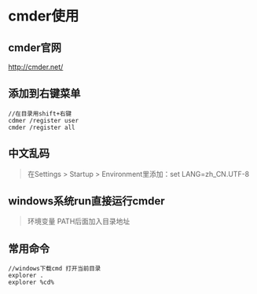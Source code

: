 # cmder使用
## cmder官网
<http://cmder.net/>

## 添加到右键菜单
```
//在目录用shift+右键
cdmer /register user
cmder /register all
```
## 中文乱码
> 在Settings > Startup > Environment里添加：set LANG=zh_CN.UTF-8 

## windows系统run直接运行cmder
> 环境变量 PATH后面加入目录地址

## 常用命令
```
//windows下载cmd 打开当前目录
explorer .
explorer %cd%
```
